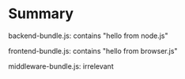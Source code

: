 # Summary

backend-bundle.js: contains "hello from node.js"

frontend-bundle.js: contains "hello from browser.js"

middleware-bundle.js: irrelevant
